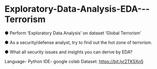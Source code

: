 # Exploratory-Data-Analysis-EDA---Terrorism

● Perform ‘Exploratory Data Analysis’ on dataset ‘Global Terrorism’

● As a security/defense analyst, try to find out the hot zone of terrorism.

● What all security issues and insights you can derive by EDA?

Language- Python
IDE- google colab
Dataset: https://bit.ly/2TK5Xn5
